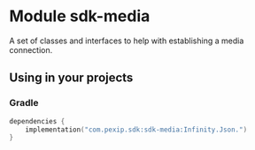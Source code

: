 # Module sdk-media

A set of classes and interfaces to help with establishing a media connection.

## Using in your projects

### Gradle

```kotlin
dependencies {
    implementation("com.pexip.sdk:sdk-media:Infinity.Json.")
}
```
